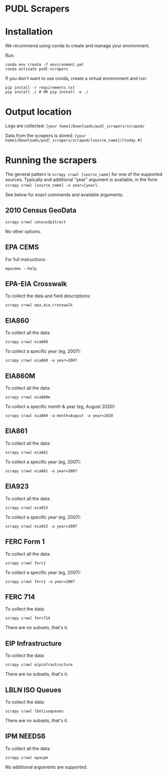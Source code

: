 # PUDL Scrapers

# Installation

We recommend using conda to create and manage your environment.

Run:
```
conda env create -f environment.yml
conda activate pudl-scrapers
```

If you don't want to use conda, create a virtual environment and run:

```
pip install -r requirements.txt
pip install ./ # OR pip install -e ./
```

# Output location

Logs are collected:
`[your home]/Downloads/pudl_scrapers/scraped/`

Data from the scrapers is stored:
`[your home]/Downloads/pudl_scrapers/scraped/[source_name]/[today #]`


# Running the scrapers

The general pattern is `scrapy crawl [source_name]` for one of the supported
sources.  Typically and additional "year" argument is available, in the form
`scrapy crawl [source_name] -a year=[year]`.

See below for exact commands and available arguments.

## 2010 Census GeoData

`scrapy crawl censusdp1tract`

No other options.

## EPA CEMS

For full instructions:

`epacems --help`

## EPA-EIA Crosswalk

 To collect the data and field descriptions:

 `scrapy crawl epa_eia_crosswalk`

## EIA860

To collect all the data:

`scrapy crawl eia860`

To collect a specific year (eg, 2007):

`scrapy crawl eia860 -a year=2007`


## EIA860M

To collect all the data:

`scrapy crawl eia860m`

To collect a specific month & year (eg, August 2020):

`scrapy crawl eia860 -a month=August -a year=2020`


## EIA861

To collect all the data:

`scrapy crawl eia861`

To collect a specific year (eg, 2007):

`scrapy crawl eia861 -a year=2007`


## EIA923

To collect all the data:

`scrapy crawl eia923`

To collect a specific year (eg, 2007):

`scrapy crawl eia923 -a year=2007`


## FERC Form 1

To collect all the data:

`scrapy crawl ferc1`

To collect a specific year (eg, 2007):

`scrapy crawl ferc1 -a year=2007`

## FERC 714
To collect the data:

`scrapy crawl ferc714`

There are no subsets, that's it.

## EIP Infrastructure
To collect the data:

`scrapy crawl eipinfrastructure`

There are no subsets, that's it.

## LBLN ISO Queues
To collect the data:

`scrapy crawl lbnlisoqueues`

There are no subsets, that's it.


## IPM NEEDS6

To collect all the data:

`scrapy crawl epaipm`

No additional arguments are supported.
